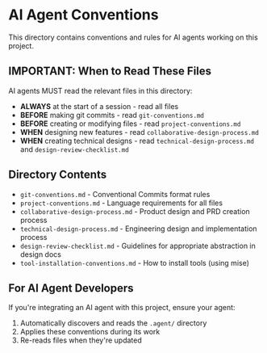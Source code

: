 # AI Agent Conventions

This directory contains conventions and rules for AI agents working on this project.

## IMPORTANT: When to Read These Files

AI agents MUST read the relevant files in this directory:

- **ALWAYS** at the start of a session - read all files
- **BEFORE** making git commits - read `git-conventions.md`
- **BEFORE** creating or modifying files - read `project-conventions.md`
- **WHEN** designing new features - read `collaborative-design-process.md`
- **WHEN** creating technical designs - read `technical-design-process.md` and `design-review-checklist.md`

## Directory Contents

- `git-conventions.md` - Conventional Commits format rules
- `project-conventions.md` - Language requirements for all files
- `collaborative-design-process.md` - Product design and PRD creation process
- `technical-design-process.md` - Engineering design and implementation process
- `design-review-checklist.md` - Guidelines for appropriate abstraction in design docs
- `tool-installation-conventions.md` - How to install tools (using mise)

## For AI Agent Developers

If you're integrating an AI agent with this project, ensure your agent:

1. Automatically discovers and reads the `.agent/` directory
2. Applies these conventions during its work
3. Re-reads files when they're updated
